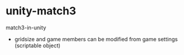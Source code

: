 # unity-match3
match3-in-unity

- gridsize and game members can be modified from game settings (scriptable object)
